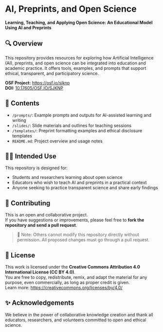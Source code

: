 # AI, Preprints, and Open Science  
**Learning, Teaching, and Applying Open Science: An Educational Model Using AI and Preprints**

## 🔍 Overview
This repository provides resources for exploring how Artificial Intelligence (AI), preprints, and open science can be integrated into education and academic practice. It offers tools, examples, and prompts that support ethical, transparent, and participatory science.

**OSF Project:** https://osf.io/sjknp  
**DOI:** [10.17605/OSF.IO/SJKNP](https://doi.org/10.17605/OSF.IO/SJKNP)

## 📁 Contents
- `/prompts/`: Example prompts and outputs for AI-assisted learning and writing  
- `/slides/`: Slide materials and outlines for teaching sessions  
- `/templates/`: Preprint formatting examples and ethical disclosure templates  
- `README.md`: Project overview and usage notes  

## 🧑‍🏫 Intended Use
This repository is designed for:
- Students and researchers learning about open science  
- Educators who wish to teach AI and preprints in a practical context  
- Anyone seeking to practice transparent science and share early findings  

## 🤝 Contributing
This is an open and collaborative project.  
If you have suggestions or improvements, please feel free to **fork the repository and send a pull request**.

> 📌 Note: Others cannot modify this repository directly without permission. All proposed changes must go through a pull request.

## 🔖 License
This work is licensed under the **Creative Commons Attribution 4.0 International License (CC BY 4.0)**.  
You are free to copy, redistribute, remix, and adapt the material for any purpose, even commercially, as long as proper credit is given.  
Learn more: https://creativecommons.org/licenses/by/4.0/

## ✨ Acknowledgements
We believe in the power of collaborative knowledge creation and thank all educators, researchers, and volunteers committed to open and ethical science.

